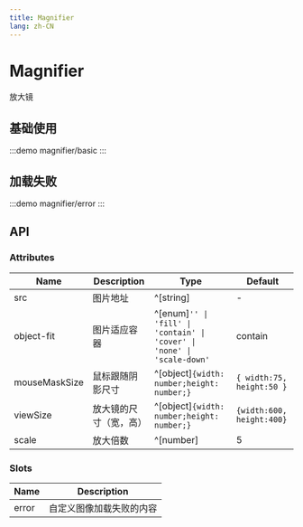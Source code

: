 ```yaml
---
title: Magnifier
lang: zh-CN
---
```


# Magnifier

放大镜

## 基础使用

:::demo
magnifier/basic
:::

## 加载失败

:::demo
magnifier/error
:::

## API

### Attributes

| Name          | Description            | Type                                                                    | Default                   |
| ------------- | ---------------------- | ----------------------------------------------------------------------- | ------------------------- |
| src           | 图片地址               | ^[string]                                                               | -                         |
| object-fit    | 图片适应容器           | ^[enum]`'' \| 'fill' \| 'contain' \| 'cover' \| 'none' \| 'scale-down'` | contain                   |
| mouseMaskSize | 鼠标跟随阴影尺寸       | ^[object]`{width: number;height: number;}`                              | `{ width:75, height:50 }` |
| viewSize      | 放大镜的尺寸（宽，高） | ^[object]`{width: number;height: number;}`                              | `{width:600, height:400}` |
| scale         | 放大倍数               | ^[number]                                                               | 5                         |

### Slots

| Name  | Description              |
| ----- | ------------------------ |
| error | 自定义图像加载失败的内容 |
